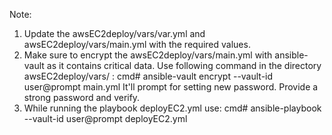 Note: 
  1. Update the awsEC2deploy/vars/var.yml and awsEC2deploy/vars/main.yml with the required values.
  2. Make sure to encrypt the awsEC2deploy/vars/main.yml with ansible-vault as it contains critical data. Use following command in the directory awsEC2deploy/vars/ : 
     cmd# ansible-vault encrypt --vault-id user@prompt main.yml
     It'll prompt for setting new password. Provide a strong password and verify.
  3. While running the playbook deployEC2.yml use:
     cmd# ansible-playbook --vault-id user@prompt deployEC2.yml
